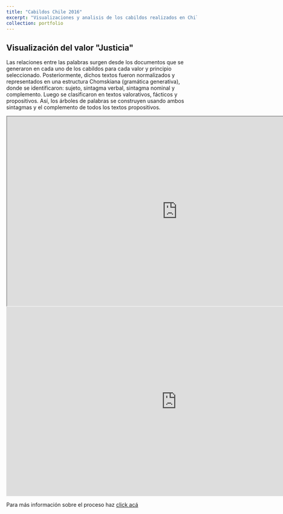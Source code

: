 ```yaml
---
title: "Cabildos Chile 2016"
excerpt: "Visualizaciones y analisis de los cabildos realizados en Chile en 2016"
collection: portfolio
---
```


Visualización del valor "Justicia"
--------
Las relaciones entre las palabras surgen desde los documentos que se generaron en cada uno de los cabildos para cada valor y principio seleccionado. Posteriormente, dichos textos fueron normalizados y representados en una estructura Chomskiana (gramática generativa), donde se identificaron: sujeto, sintagma verbal, sintagma nominal y complemento. Luego se clasificaron en textos valorativos, fácticos y propositivos. Así, los árboles de palabras se construyen usando ambos sintagmas y el complemento de todos los textos propositivos. 


<iframe src="https://crcandia.github.io/crcandiav/viz/Justicia_valores.html" height="500" width="900"></iframe>

<iframe width="900" height="500" src="https://crcandia.github.io/crcandiav/files/Justicia_valores.html" frameborder="0" allowfullscreen></iframe>



Para más información sobre el proceso haz  <a href="https://www.unaconstitucionparachile.cl/memoria_proceso_constituyente.pdf" target="_blank">click acá</a>


